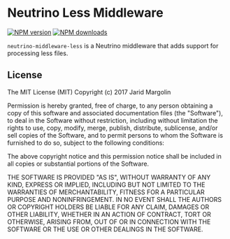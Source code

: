 # Neutrino Less Middleware
[![NPM version][npm-image]][npm-url] [![NPM downloads][npm-downloads]][npm-url]

`neutrino-middleware-less` is a Neutrino middleware that adds support for processing less files.

[npm-image]: https://img.shields.io/npm/v/neutrino-middleware-less.svg
[npm-downloads]: https://img.shields.io/npm/dt/neutrino-middleware-less.svg
[npm-url]: https://npmjs.org/package/neutrino-middleware-less

## License

The MIT License (MIT) Copyright (c) 2017 Jarid Margolin

Permission is hereby granted, free of charge, to any person obtaining a copy of this software and associated documentation files (the "Software"), to deal in the Software without restriction, including without limitation the rights to use, copy, modify, merge, publish, distribute, sublicense, and/or sell copies of the Software, and to permit persons to whom the Software is furnished to do so, subject to the following conditions:

The above copyright notice and this permission notice shall be included in all copies or substantial portions of the Software.

THE SOFTWARE IS PROVIDED "AS IS", WITHOUT WARRANTY OF ANY KIND, EXPRESS OR IMPLIED, INCLUDING BUT NOT LIMITED TO THE WARRANTIES OF MERCHANTABILITY, FITNESS FOR A PARTICULAR PURPOSE AND NONINFRINGEMENT. IN NO EVENT SHALL THE AUTHORS OR COPYRIGHT HOLDERS BE LIABLE FOR ANY CLAIM, DAMAGES OR OTHER LIABILITY, WHETHER IN AN ACTION OF CONTRACT, TORT OR OTHERWISE, ARISING FROM, OUT OF OR IN CONNECTION WITH THE SOFTWARE OR THE USE OR OTHER DEALINGS IN THE SOFTWARE.
